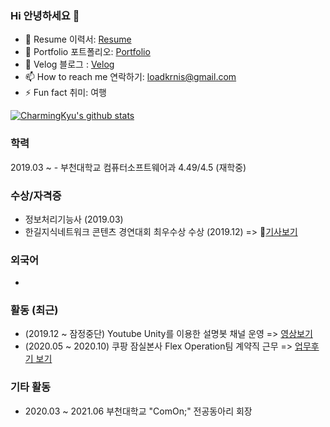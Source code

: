 ### Hi 안녕하세요 👋

- 🔭 Resume 이력서: [Resume]() 
- 🌱 Portfolio 포트폴리오: [Portfolio]()
- 👯 Velog 블로그 : [Velog](https://velog.io/@charming__kyu)
- 📫 How to reach me 연락하기: loadkrnis@gmail.com
- ⚡ Fun fact 취미: 여행

[![CharmingKyu's github stats](https://github-readme-stats.vercel.app/api?username=loadkrnis)](https://github.com/anuraghazra/github-readme-stats)

### 학력

2019.03 ~ - 부천대학교 컴퓨터소프트웨어과 4.49/4.5 (재학중)


### 수상/자격증

- 정보처리기능사 (2019.03)
- 한길지식네트워크 콘텐츠 경연대회 최우수상 수상 (2019.12) => 📰[기사보기](http://news.unn.net/news/articleView.html?idxno=223575)

### 외국어

-


### 활동 (최근)

- (2019.12 ~ 잠정중단) Youtube Unity를 이용한 설명봇 채널 운영 => [영상보기](https://www.youtube.com/channel/UCZfz6Hl6iE2zQZSH4s97QWQ/videos)
- (2020.05 ~ 2020.10) 쿠팡 잠실본사 Flex Operation팀 계약직 근무 => [업무후기 보기](#)


### 기타 활동

- 2020.03 ~ 2021.06 부천대학교 "ComOn;" 전공동아리 회장

